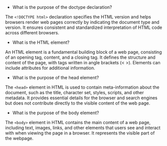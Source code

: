 * What is the purpose of the doctype declaration?

The ```<!DOCTYPE html>``` declaration specifies the HTML version and helps browsers render web pages correctly by indicating the document type and version. It ensures consistent and standardized interpretation of HTML code across different browsers.

* What is the HTML element?

An HTML element is a fundamental building block of a web page, consisting of an opening tag, content, and a closing tag. It defines the structure and content of the page, with tags written in angle brackets (< >). Elements can include attributes for additional information. 

* What is the purpose of the head element?

The ```<head>``` element in HTML is used to contain meta-information about the document, such as the title, character set, styles, scripts, and other metadata. It provides essential details for the browser and search engines but does not contribute directly to the visible content of the web page.

* What is the purpose of the body element?

The ```<body>``` element in HTML contains the main content of a web page, including text, images, links, and other elements that users see and interact with when viewing the page in a browser. It represents the visible part of the webpage.
